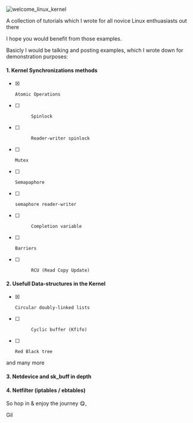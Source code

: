![welcome_linux_kernel](https://cloud.githubusercontent.com/assets/1729719/11914105/4396d296-a67f-11e5-9ac2-0dcb255b56d4.png)

A collection of tutorials which I wrote for all novice Linux enthuasiasts out there

I hope you would benefit from those examples.

Basicly I would be talking and posting examples, which I wrote down for demonstration purposes:


#### 1. Kernel Synchronizations methods
- [x]     Atomic Operations
- [ ]			Spinlock
- [ ]			Reader-writer spinlock
- [ ]     Mutex
- [ ]     Semapaphore
- [ ]     semaphore reader-writer
- [ ]			Completion variable
- [ ]     Barriers
- [ ]			RCU (Read Copy Update)

  
#### 2. Usefull Data-structures in the Kernel
- [x]     Circular doubly-linked lists
- [ ]			Cyclic buffer (Kfifo)
- [ ]     Red Black tree
and many more

#### 3. Netdevice and sk_buff in depth

#### 4. Netfilter (iptables / ebtables) 






So hop in & enjoy the journey :yum:,

Gil
